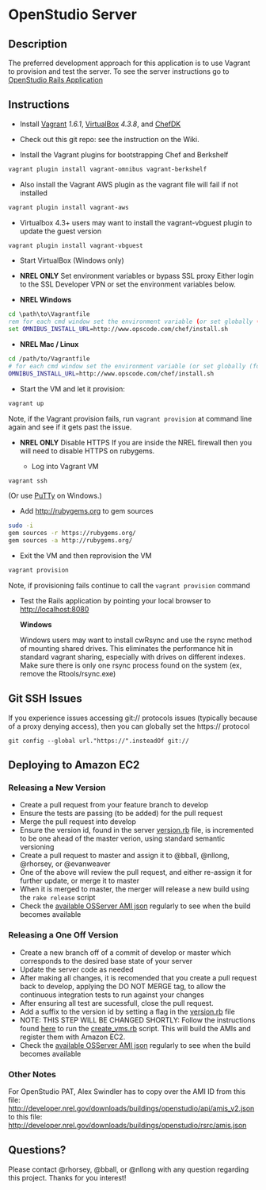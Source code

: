# OpenStudio Server

## Description
The preferred development approach for this application is to use Vagrant to provision and test the server.  To see the server instructions go to [OpenStudio Rails Application](./openstudio-server/README.md)

## Instructions

- Install [Vagrant] *1.6.1*, [VirtualBox] *4.3.8*, and [ChefDK]
 
[Vagrant]: http://www.vagrantup.com/ "Vagrant"
[VirtualBox]: https://www.virtualbox.org/ "VirtualBox"
[ChefDK]: https://downloads.chef.io/chef-dk/ "ChefDK"

- Check out this git repo: see the instruction on the Wiki.  

- Install the Vagrant plugins for bootstrapping Chef and Berkshelf

```sh
vagrant plugin install vagrant-omnibus vagrant-berkshelf
```

- Also install the Vagrant AWS plugin as the vagrant file will fail if not installed

```sh
vagrant plugin install vagrant-aws
```

- Virtualbox 4.3+ users may want to install the vagrant-vbguest plugin to update the guest version

```sh
vagrant plugin install vagrant-vbguest
```

- Start VirtualBox (Windows only)

- **NREL ONLY** Set environment variables or bypass SSL proxy
Either login to the SSL Developer VPN or set the environment variables below.
-  **NREL Windows**  
```bat
cd \path\to\Vagrantfile
rem for each cmd window set the environment variable (or set globally (for NREL only)
set OMNIBUS_INSTALL_URL=http://www.opscode.com/chef/install.sh

```
-  **NREL Mac / Linux**  
```sh
cd /path/to/Vagrantfile
# for each cmd window set the environment variable (or set globally (for NREL only)
OMNIBUS_INSTALL_URL=http://www.opscode.com/chef/install.sh
```

- Start the VM and let it provision:  
```sh
vagrant up
```
  Note, if the Vagrant provision fails, run `vagrant provision` at command line again and see if it gets past the issue.

- **NREL ONLY** Disable HTTPS
If you are inside the NREL firewall then you will need to disable HTTPS on rubygems.

  - Log into Vagrant VM  

```sh
vagrant ssh
```

  (Or use [PuTTy](http://stackoverflow.com/questions/9885108/ssh-to-vagrant-box-in-windows) on Windows.)

- Add http://rubygems.org to gem sources

```sh
sudo -i
gem sources -r https://rubygems.org/
gem sources -a http://rubygems.org/
```

- Exit the VM and then reprovision the VM

```sh
vagrant provision
```

  Note, if provisioning fails continue to call the `vagrant provision` command

- Test the Rails application by pointing your local browser to [http://localhost:8080](http://localhost:8080)


  **Windows**  

  Windows users may want to install cwRsync and use the rsync method of mounting shared drives.
  This eliminates the performance hit in standard vagrant sharing, especially with drives on different indexes.
  Make sure there is only one rsync process found on the system (ex, remove the Rtools/rsync.exe)

## Git SSH Issues

If you experience issues accessing git:// protocols issues (typically because of a proxy denying access), then you can globally set the https:// protocol

```
git config --global url."https://".insteadOf git://
```

## Deploying to Amazon EC2

### Releasing a New Version

- Create a pull request from your feature branch to develop
- Ensure the tests are passing (to be added) for the pull request
- Merge the pull request into develop
- Ensure the version id, found in the server [version.rb](./server/lib/openstudio_server/version.rb) file, is incremented to be one ahead of the master verion, using standard semantic versioning
- Create a pull request to master and assign it to @bball, @nllong, @rhorsey, or @evanweaver
- One of the above will review the pull request, and either re-assign it for further update, or merge it to master
- When it is merged to master, the merger will release a new build using the `rake release` script
- Check the [available OSServer AMI json](http://s3.amazonaws.com//openstudio-resources/server/api/v2/amis.json) regularly to see when the build becomes available

### Releasing a One Off Version

- Create a new branch off of a commit of develop or master which corresponds to the desired base state of your server
- Update the server code as needed
- After making all changes, it is recomended that you create a pull request back to develop, applying the DO NOT MERGE tag, to allow the continuous integration tests to run against your changes
- After ensuring all test are sucessfull, close the pull request.
- Add a suffix to the version id by setting a flag in the [version.rb](./server/lib/openstudio_server/version.rb) file
- NOTE: THIS STEP WILL BE CHANGED SHORTLY: Follow the instructions found [here](./vagrant) to run the [create_vms.rb](./vagrant/create_vms.rb) script. This will build the AMIs and register them with Amazon EC2.
- Check the [available OSServer AMI json](http://s3.amazonaws.com//openstudio-resources/server/api/v2/amis.json) regularly to see when the build becomes available

### Other Notes

For OpenStudio PAT, Alex Swindler has to copy over the AMI ID from this file: http://developer.nrel.gov/downloads/buildings/openstudio/api/amis_v2.json to this file: http://developer.nrel.gov/downloads/buildings/openstudio/rsrc/amis.json

## Questions?

Please contact @rhorsey, @bball, or @nllong with any question regarding this project. Thanks for you interest!
